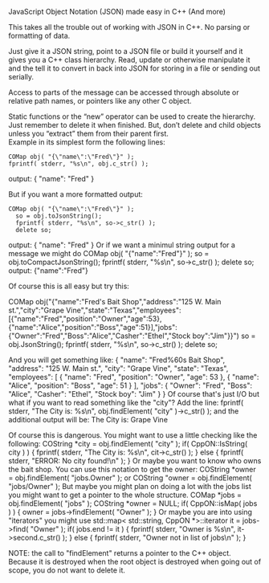 
JavaScript Object Notation (JSON) made easy in C++ (And more)

This takes all the trouble out of working with JSON in C++.  No parsing or formatting of data.  

Just give it a JSON string, point to a JSON file or build it yourself and it gives you a C++ class hierarchy.  Read, update or otherwise manipulate it and the tell it to convert in back into JSON for storing in a file or sending out serially.

Access to parts of the message can be accessed through absolute or relative path names, or pointers like any other C object.

Static functions or the “new” operator can be used to create the hierarchy.  Just remember to delete it when finished.  But, don’t delete and child objects unless you “extract” them from their parent first.  
Example in its simplest form the following lines:

    COMap obj( "{\"name\":\"Fred\"}" );
    fprintf( stderr, "%s\n", obj.c_str() );

output:
    {
    "name": "Fred"
    }

But if you want a more formatted output:
  
    COMap obj( "{\"name\":\"Fred\"}" );
	  so = obj.toJsonString();
	  fprintf( stderr, "%s\n", so->c_str() );
	  delete so;
output:
    {
        "name": "Fred"
    }
Or if we want a minimul string output for a message we might do
    COMap obj( "{\"name\":\"Fred\"}" );
	  so = obj.toCompactJsonString();
	  fprintf( stderr, "%s\n", so->c_str() );
	  delete so;
output:
    {"name":"Fred"}

Of course this is all easy but try this:

  COMap obj("{\"name\":\"Fred's Bait Shop\",\"address\":\"125 W. Main st.\",\"city\":\"Grape Vine\",\"state\":\"Texas\",\"employees\": [{\"name\":\"Fred\",\"position\":\"Owner\",\"age\":53},{\"name\":\"Alice\",\"position\":\"Boss\",\"age\":51}],\"jobs\":{\"Owner\":\"Fred\",\"Boss\":\"Alice\",\"Casher\":\"Ethel\",\"Stock boy\":\"Jim\"}}")
	so = obj.JsonString();
	fprintf( stderr, "%s\n", so->c_str() );
	delete so;

And you will get something like:
    {
        "name": "Fred%60s Bait Shop",
        "address": "125 W. Main st.",
        "city": "Grape Vine",
        "state": "Texas",
        "employees": 
        [
            {
                  "name": "Fred",
                  "position": "Owner",
                  "age": 53
              },
              {
                  "name": "Alice",
                  "position": "Boss",
                  "age": 51
              }
        ],
        "jobs": 
        {
            "Owner": "Fred",
            "Boss": "Alice",
            "Casher": "Ethel",
            "Stock boy": "Jim"
        }
    }
Of course that's just I/O  but what if you want to read something like the "city"?  Add the line:
    fprintf( stderr, "The City is: %s\n", obj.findElement( "city" )->c_str() );
and the additional output will be:
    The City is: Grape Vine

Of course this is dangerous.  You might want to use a little checking like the following:
    COString *city = obj.findElement( "city" );
    if( CppON::IsString( city ) )
    {
        fprintf( stderr, "The City is: %s\n", cit->c_str() );
    } else {
        fprintf( stderr, "ERROR: No city found!\n" );
    }
Or maybe you want to know who owns the bait shop.  You can use this notation to get the owner:
    COString *owner = obj.findElement( "jobs.Owner" );
        or
    COString "owner = obj.findElement( "jobs/Owner" );
But maybe you might plan on doing a lot with the jobs list you might want to get a pointer to the whole structure.
    COMap     *jobs = obj.findElement( "jobs" );
    COString  *owner = NULL;
    if( CppON::isMap( jobs ) )
    {
        owner = jobs->findElement( "Owner" );
    }
Or maybe you are into using "iterators" you might use
    std::map< std::string, CppON *>::iterator it = jobs->find( "Owner" );
    if( jobs.end != it )
    {
        fprintf( stderr, "Owner is %s\n", it->second.c_str() );
    } else {
        fprintf( stderr, "Owner not in list of jobs\n" );
    }
    
NOTE: the call to "findElement" returns a pointer to the C++ object.  Because it is destroyed when the root object is destroyed 
when going out of scope, you do not want to delete it.

  


    
    

    





 
